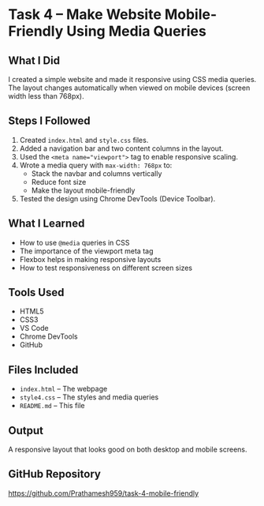 # Task 4 – Make Website Mobile-Friendly Using Media Queries

##  What I Did
I created a simple website and made it responsive using CSS media queries. The layout changes automatically when viewed on mobile devices (screen width less than 768px).

##  Steps I Followed
1. Created `index.html` and `style.css` files.
2. Added a navigation bar and two content columns in the layout.
3. Used the `<meta name="viewport">` tag to enable responsive scaling.
4. Wrote a media query with `max-width: 768px` to:
   - Stack the navbar and columns vertically
   - Reduce font size
   - Make the layout mobile-friendly
5. Tested the design using Chrome DevTools (Device Toolbar).

##  What I Learned
- How to use `@media` queries in CSS
- The importance of the viewport meta tag
- Flexbox helps in making responsive layouts
- How to test responsiveness on different screen sizes

##  Tools Used
- HTML5
- CSS3
- VS Code
- Chrome DevTools
- GitHub

## Files Included
- `index.html` – The webpage
- `style4.css` – The styles and media queries
- `README.md` – This file

##  Output
A responsive layout that looks good on both desktop and mobile screens.

##  GitHub Repository
https://github.com/Prathamesh959/task-4-mobile-friendly
